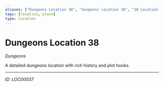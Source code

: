 ```yaml
---
aliases: ["Dungeons Location 38", "dungeons location 38", "38 Location Dungeons"]
tags: [location, place]
type: location
---
```


# Dungeons Location 38

*Dungeons*

A detailed dungeons location with rich history and plot hooks.

---
*ID: LOC00037*
